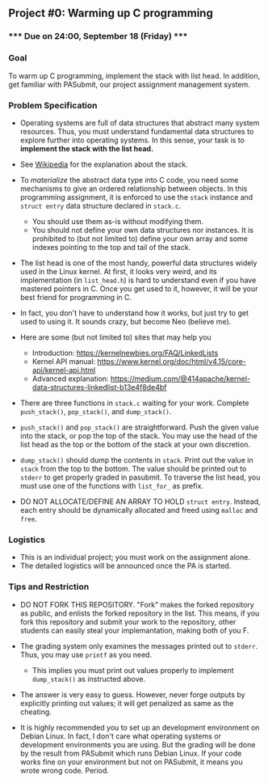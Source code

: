 ## Project #0: Warming up C programming

### *** Due on 24:00, September 18 (Friday) ***


### Goal
To warm up C programming, implement the stack with list head. In addition, get familiar with PASubmit, our project assignment management system.  


### Problem Specification
- Operating systems are full of data structures that abstract many system resources. Thus, you must understand fundamental data structures to explore further into operating systems. In this sense, your task is to **implement the stack with the list head.**

- See [Wikipedia](https://en.wikipedia.org/wiki/Stack_(abstract_data_type)) for the explanation about the stack.

- To *materialize* the abstract data type into C code, you need some mechanisms to give an ordered relationship between objects. In this programming assignment, it is enforced to use the `stack` instance and `struct entry` data structure declared in `stack.c`.
  - You should use them as-is without modifying them.
  - You should not define your own data structures nor instances. It is prohibited to (but not limited to) define your own array and some indexes pointing to the top and tail of the stack.

- The list head is one of the most handy, powerful data structures widely used in the Linux kernel. At first, it looks very weird, and its implementation (in `list_head.h`) is hard to understand even if you have mastered pointers in C. Once you get used to it, however, it will be your best friend for programming in C.
- In fact, you don't have to understand how it works, but just try to get used to using it. It sounds crazy, but become Neo (believe me).
- Here are some (but not limited to) sites that may help you
  - Introduction: https://kernelnewbies.org/FAQ/LinkedLists
  - Kernel API manual: https://www.kernel.org/doc/html/v4.15/core-api/kernel-api.html
  - Advanced explanation: https://medium.com/@414apache/kernel-data-structures-linkedlist-b13e4f8de4bf

- There are three functions in `stack.c` waiting for your work. Complete `push_stack()`, `pop_stack()`, and `dump_stack()`.

- `push_stack()` and `pop_stack()` are straightforward. Push the given value into the stack, or pop the top of the stack. You may use the head of the list head as the top or the bottom of the stack at your own discretion.

- `dump_stack()` should dump the contents in `stack`. Print out the value in `stack` from the top to the bottom. The value should be printed out to `stderr` to get properly graded in pasubmit. To traverse the list head, you must use one of the functions with `list_for_` as prefix.

- DO NOT ALLOCATE/DEFINE AN ARRAY TO HOLD `struct entry`. Instead, each entry should be dynamically allocated and freed using `malloc` and `free`.


### Logistics
- This is an individual project; you must work on the assignment alone.
- The detailed logistics will be announced once the PA is started.


### Tips and Restriction
- DO NOT FORK THIS REPOSITORY. "Fork" makes the forked repository as public, and enlists the forked repository in the list. This means, if you fork this repository and submit your work to the repository, other students can easily steal your implemantation, making both of you F.
- The grading system only examines the messages printed out to `stderr`. Thus, you may use `printf` as you need.
	- This implies you must print out values properly to implement `dump_stack()` as instructed above. 

- The answer is very easy to guess. However, never forge outputs by explicitly printing out values; it will get penalized as same as the cheating.

- It is highly recommended you to set up an development environment on Debian Linux. In fact, I don't care what operating systems or development environments you are using. But the grading will be done by the result from PASubmit which runs Debian Linux. If your code works fine on your environment but not on PASubmit, it means you wrote wrong code. Period.
